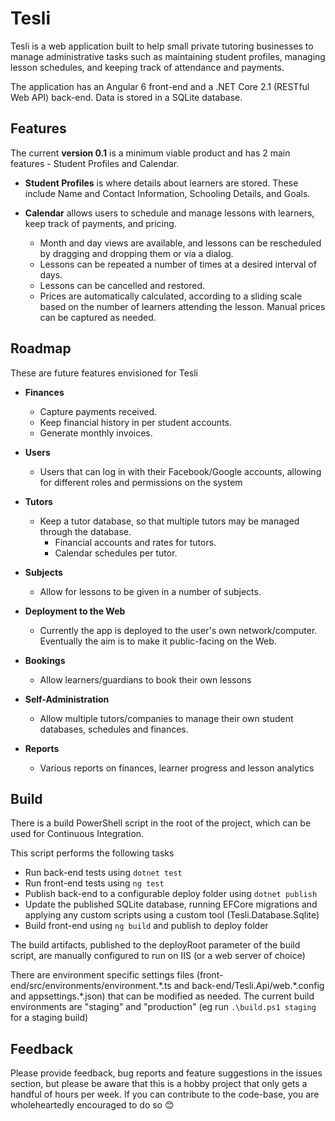# Tesli

Tesli is a web application built to help small private tutoring businesses to manage administrative tasks such as maintaining student profiles, managing lesson schedules, and keeping track of attendance and payments.

The application has an Angular 6 front-end and a .NET Core 2.1 (RESTful Web API) back-end. Data is stored in a SQLite database.

## Features

The current **version 0.1** is a minimum viable product and has 2 main features - Student Profiles and Calendar.

- **Student Profiles** is where details about learners are stored. These include Name and Contact Information, Schooling Details, and Goals.

- **Calendar** allows users to schedule and manage lessons with learners, keep track of payments, and pricing.
    - Month and day views are available, and lessons can be rescheduled by dragging and dropping them or via a dialog.
    - Lessons can be repeated a number of times at a desired interval of days.
    - Lessons can be cancelled and restored.
    - Prices are automatically calculated, according to a sliding scale based on the number of learners attending the lesson. Manual prices can be captured as needed.

## Roadmap

These are future features envisioned for Tesli

- **Finances** 
    - Capture payments received.
    - Keep financial history in per student accounts.
    - Generate monthly invoices.

- **Users**
    - Users that can log in with their Facebook/Google accounts, allowing for different roles and permissions on the system

- **Tutors**
    - Keep a tutor database, so that multiple tutors may be managed through the database. 
        - Financial accounts and rates for tutors.
        - Calendar schedules per tutor.

- **Subjects**
    - Allow for lessons to be given in a number of subjects.

- **Deployment to the Web**
    - Currently the app is deployed to the user's own network/computer. Eventually the aim is to make it public-facing on the Web.

- **Bookings**
    - Allow learners/guardians to book their own lessons

- **Self-Administration**
    - Allow multiple tutors/companies to manage their own student databases, schedules and finances.

- **Reports**
    - Various reports on finances, learner progress and lesson analytics

## Build

There is a build PowerShell script in the root of the project, which can be used for Continuous Integration.

This script performs the following tasks 
* Run back-end tests using `dotnet test`
* Run front-end tests using `ng test`
* Publish back-end to a configurable deploy folder using `dotnet publish`
* Update the published SQLite database, running EFCore migrations and applying any custom scripts using a custom tool (Tesli.Database.Sqlite)
* Build front-end using `ng build` and publish to deploy folder

The build artifacts, published to the deployRoot parameter of the build script, are manually configured to run on IIS (or a web server of choice)

There are environment specific settings files (front-end/src/environments/environment.\*.ts and back-end/Tesli.Api/web.\*.config and appsettings.\*.json) that can be modified as needed. The current build environments are "staging" and "production" (eg run `.\build.ps1 staging` for a staging build)

## Feedback

Please provide feedback, bug reports and feature suggestions in the issues section, but please be aware that this is a hobby project that only gets a handful of hours per week. 
If you can contribute to the code-base, you are wholeheartedly encouraged to do so 😊